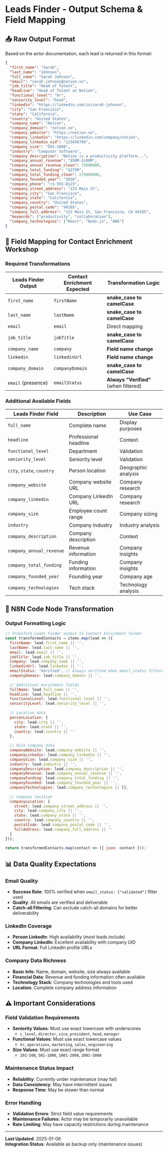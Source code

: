 # Leads Finder - Output Schema & Field Mapping

## 📤 **Raw Output Format**

Based on the actor documentation, each lead is returned in this format:

```json
{
  "first_name": "Sarah",
  "last_name": "Johnson", 
  "full_name": "Sarah Johnson",
  "email": "sarah.johnson@notion.so",
  "job_title": "Head of Talent",
  "headline": "Head of Talent at Notion",
  "functional_level": "hr",
  "seniority_level": "head",
  "linkedin": "https://linkedin.com/in/sarah-johnson",
  "city": "San Francisco",
  "state": "California", 
  "country": "United States",
  "company_name": "Notion",
  "company_domain": "notion.so",
  "company_website": "https://notion.so",
  "company_linkedin": "https://linkedin.com/company/notion",
  "company_linkedin_uid": "123456789",
  "company_size": "501-1000",
  "industry": "Computer Software",
  "company_description": "Notion is a productivity platform...",
  "company_annual_revenue": "$50M-$100M",
  "company_annual_revenue_clean": 75000000,
  "company_total_funding": "$275M",
  "company_total_funding_clean": 275000000,
  "company_founded_year": "2016",
  "company_phone": "+1-555-0123",
  "company_street_address": "123 Main St",
  "company_city": "San Francisco",
  "company_state": "California",
  "company_country": "United States",
  "company_postal_code": "94105",
  "company_full_address": "123 Main St, San Francisco, CA 94105",
  "keywords": ["productivity", "collaboration"],
  "company_technologies": ["React", "Node.js", "AWS"]
}
```

## 🔄 **Field Mapping for Contact Enrichment Workshop**

### **Required Transformations**

| **Leads Finder Output** | **Contact Enrichment Expected** | **Transformation Logic** |
|-------------------------|----------------------------------|---------------------------|
| `first_name` | `firstName` | **snake_case to camelCase** |
| `last_name` | `lastName` | **snake_case to camelCase** |
| `email` | `email` | Direct mapping |
| `job_title` | `jobTitle` | **snake_case to camelCase** |
| `company_name` | `company` | **Field name change** |
| `linkedin` | `linkedinUrl` | **Field name change** |
| `company_domain` | `companyDomain` | **snake_case to camelCase** |
| `email` (presence) | `emailStatus` | **Always "Verified"** (when filtered) |

### **Additional Available Fields**

| **Leads Finder Field** | **Description** | **Use Case** |
|-----------------------|-----------------|--------------|
| `full_name` | Complete name | Display purposes |
| `headline` | Professional headline | Context |
| `functional_level` | Department | Validation |
| `seniority_level` | Seniority level | Validation |
| `city`, `state`, `country` | Person location | Geographic analysis |
| `company_website` | Company website URL | Company research |
| `company_linkedin` | Company LinkedIn URL | Company research |
| `company_size` | Employee count range | Company sizing |
| `industry` | Company industry | Industry analysis |
| `company_description` | Company description | Context |
| `company_annual_revenue` | Revenue information | Company insights |
| `company_total_funding` | Funding information | Company insights |
| `company_founded_year` | Founding year | Company age |
| `company_technologies` | Tech stack | Technology analysis |

## 🔧 **N8N Code Node Transformation**

### **Output Formatting Logic**

```javascript
// Transform Leads Finder output to Contact Enrichment format
const transformedContacts = items.map(lead => ({
  firstName: lead.first_name || '',
  lastName: lead.last_name || '', 
  email: lead.email || '',
  jobTitle: lead.job_title || '',
  company: lead.company_name || '',
  linkedinUrl: lead.linkedin || '',
  emailStatus: 'Verified', // Always verified when email_status filtered
  companyDomain: lead.company_domain || '',
  
  // Additional enrichment fields
  fullName: lead.full_name || '',
  headline: lead.headline || '',
  functionalLevel: lead.functional_level || '',
  seniorityLevel: lead.seniority_level || '',
  
  // Location data
  personLocation: {
    city: lead.city || '',
    state: lead.state || '', 
    country: lead.country || ''
  },
  
  // Rich company data
  companyWebsite: lead.company_website || '',
  companyLinkedin: lead.company_linkedin || '',
  companySize: lead.company_size || '',
  industry: lead.industry || '',
  companyDescription: lead.company_description || '',
  companyRevenue: lead.company_annual_revenue || '',
  companyFunding: lead.company_total_funding || '',
  companyFounded: lead.company_founded_year || '',
  companyTechnologies: lead.company_technologies || [],
  
  // Company location
  companyLocation: {
    street: lead.company_street_address || '',
    city: lead.company_city || '',
    state: lead.company_state || '',
    country: lead.company_country || '',
    postalCode: lead.company_postal_code || '',
    fullAddress: lead.company_full_address || ''
  }
}));

return transformedContacts.map(contact => ({ json: contact }));
```

## 📊 **Data Quality Expectations**

### **Email Quality**
- **Success Rate**: 100% verified when `email_status: ["validated"]` filter used
- **Quality**: All emails are verified and deliverable
- **Catch-all Filtering**: Can exclude catch-all domains for better deliverability

### **LinkedIn Coverage**
- **Person LinkedIn**: High availability (most leads include)
- **Company LinkedIn**: Excellent availability with company UID
- **URL Format**: Full LinkedIn profile URLs

### **Company Data Richness**
- **Basic Info**: Name, domain, website, size always available
- **Financial Data**: Revenue and funding information often available
- **Technology Stack**: Company technologies and tools used
- **Location**: Complete company address information

## ⚠️ **Important Considerations**

### **Field Validation Requirements**
- **Seniority Values**: Must use exact lowercase with underscores
  - `c_level`, `director`, `vice_president`, `head`, `manager`
- **Functional Values**: Must use exact lowercase values
  - `hr`, `operations`, `marketing`, `sales`, `engineering`
- **Size Values**: Must use exact range format
  - `201-500`, `501-1000`, `1001-2000`, `2001-5000`

### **Maintenance Status Impact**
- **Reliability**: Currently under maintenance (may fail)
- **Data Consistency**: May have intermittent issues
- **Response Time**: May be slower than normal

### **Error Handling**
- **Validation Errors**: Strict field value requirements
- **Maintenance Failures**: Actor may be temporarily unavailable
- **Rate Limiting**: May have capacity restrictions during maintenance

---

**Last Updated**: 2025-01-06  
**Integration Status**: Available as backup only (maintenance issues)
